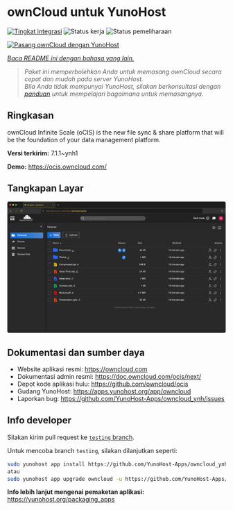 <!--
N.B.: README ini dibuat secara otomatis oleh <https://github.com/YunoHost/apps/tree/master/tools/readme_generator>
Ini TIDAK boleh diedit dengan tangan.
-->

# ownCloud untuk YunoHost

[![Tingkat integrasi](https://apps.yunohost.org/badge/integration/owncloud)](https://ci-apps.yunohost.org/ci/apps/owncloud/)
![Status kerja](https://apps.yunohost.org/badge/state/owncloud)
![Status pemeliharaan](https://apps.yunohost.org/badge/maintained/owncloud)

[![Pasang ownCloud dengan YunoHost](https://install-app.yunohost.org/install-with-yunohost.svg)](https://install-app.yunohost.org/?app=owncloud)

*[Baca README ini dengan bahasa yang lain.](./ALL_README.md)*

> *Paket ini memperbolehkan Anda untuk memasang ownCloud secara cepat dan mudah pada server YunoHost.*  
> *Bila Anda tidak mempunyai YunoHost, silakan berkonsultasi dengan [panduan](https://yunohost.org/install) untuk mempelajari bagaimana untuk memasangnya.*

## Ringkasan

ownCloud Infinite Scale (oCIS) is the new file sync & share platform that will be the foundation of your data management platform.

**Versi terkirim:** 7.1.1~ynh1

**Demo:** <https://ocis.owncloud.com/>

## Tangkapan Layar

![Tangkapan Layar pada ownCloud](./doc/screenshots/screenshot.png)

## Dokumentasi dan sumber daya

- Website aplikasi resmi: <https://owncloud.com>
- Dokumentasi admin resmi: <https://doc.owncloud.com/ocis/next/>
- Depot kode aplikasi hulu: <https://github.com/owncloud/ocis>
- Gudang YunoHost: <https://apps.yunohost.org/app/owncloud>
- Laporkan bug: <https://github.com/YunoHost-Apps/owncloud_ynh/issues>

## Info developer

Silakan kirim pull request ke [`testing` branch](https://github.com/YunoHost-Apps/owncloud_ynh/tree/testing).

Untuk mencoba branch `testing`, silakan dilanjutkan seperti:

```bash
sudo yunohost app install https://github.com/YunoHost-Apps/owncloud_ynh/tree/testing --debug
atau
sudo yunohost app upgrade owncloud -u https://github.com/YunoHost-Apps/owncloud_ynh/tree/testing --debug
```

**Info lebih lanjut mengenai pemaketan aplikasi:** <https://yunohost.org/packaging_apps>
